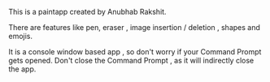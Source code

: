 This is a paintapp created by Anubhab Rakshit.

There are features like pen, eraser , image insertion / deletion , shapes and emojis.

It is a console window based app , so don't worry if your Command Prompt gets opened.
Don't close the Command Prompt , as it will indirectly close the app.
